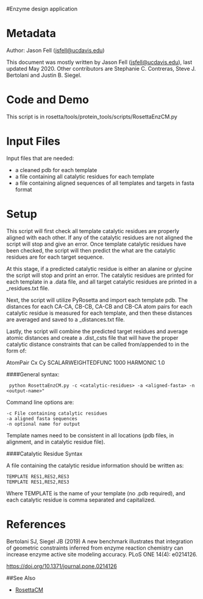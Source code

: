 #Enzyme design application

Metadata
========

Author: Jason Fell (jsfell@ucdavis.edu)

This document was mostly written by Jason Fell (jsfell@ucdavis.edu), last updated May 2020. Other contributors are Stephanie C. Contreras, Steve J. Bertolani and Justin B. Siegel. 

Code and Demo
=============

This script is in rosetta/tools/protein_tools/scripts/RosettaEnzCM.py

Input Files
===========

Input files that are needed:

-   a cleaned pdb for each template
-   a file containing all catalytic residues for each template
-   a file containing aligned sequences of all templates and targets in fasta format

Setup
=====

This script will first check all template catalytic residues are properly aligned with each other. If any of the catalytic residues are not aligned the script will stop and give an error. Once template catalytic residues have been checked, the script will then predict the what are the catalytic residues are for each target sequence.

At this stage, if a predicted catalytic residue is either an alanine or glycine the script will stop and print an error. The catalytic residues are printed for each template in a .data file, and all target catalytic residues are printed in a _residues.txt file.

Next, the script will utilize PyRosetta and import each template pdb. The distances for each CA-CA, CB-CB, CA-CB and CB-CA atom pairs for each catalytic residue is measured for each template, and then these distances are averaged and saved to a _distances.txt file. 

Lastly, the script will combine the predicted target residues and average atomic distances and create a <target>.dist_csts file that will have the proper catalytic distance constraints that can be called from/appended to in the form of:

AtomPair Cx <Residue1> Cy <Residue2> SCALARWEIGHTEDFUNC 1000 HARMONIC <distance> 1.0

####General syntax:

```
 python RosettaEnzCM.py -c <catalytic-residues> -a <aligned-fasta> -n <output-name>"
```

Command line options are:

```
-c File containing catalytic residues
-a aligned fasta sequences
-n optional name for output
```

Template names need to be consistent in all locations (pdb files, in alignment, and in catalytic residue file).

####Catalytic Residue Syntax

A file containing the catalytic residue information should be written as:

```
TEMPLATE RES1,RES2,RES3
TEMPLATE RES1,RES2,RES3
```

Where TEMPLATE is the name of your template (no .pdb required), and each catalytic residue is comma separated and capitalized.

References
========

Bertolani SJ, Siegel JB (2019) A new benchmark illustrates that integration of geometric constraints inferred from enzyme reaction chemistry can increase enzyme active site modeling accuracy. PLoS ONE 14(4): e0214126. 

https://doi.org/10.1371/journal.pone.0214126

##See Also

* [RosettaCM](https://www.rosettacommons.org/docs/latest/application_documentation/structure_prediction/RosettaCM)

